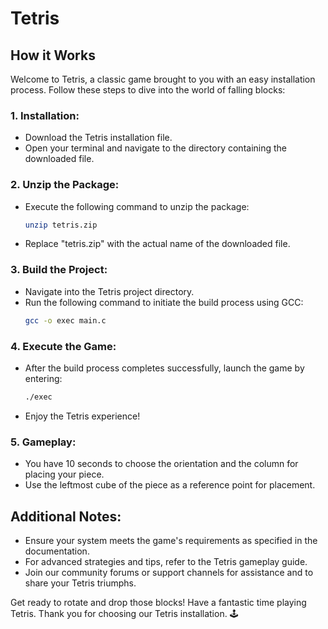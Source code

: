 # Tetris

## How it Works

Welcome to Tetris, a classic game brought to you with an easy installation process. Follow these steps to dive into the world of falling blocks:

### 1. Installation:
   - Download the Tetris installation file.
   - Open your terminal and navigate to the directory containing the downloaded file.

### 2. Unzip the Package:
   - Execute the following command to unzip the package:
     ```bash
     unzip tetris.zip
     ```
   - Replace "tetris.zip" with the actual name of the downloaded file.

### 3. Build the Project:
   - Navigate into the Tetris project directory.
   - Run the following command to initiate the build process using GCC:
     ```bash
     gcc -o exec main.c
     ```

### 4. Execute the Game:
   - After the build process completes successfully, launch the game by entering:
     ```bash
     ./exec
     ```
   - Enjoy the Tetris experience!

### 5. Gameplay:
   - You have 10 seconds to choose the orientation and the column for placing your piece.
   - Use the leftmost cube of the piece as a reference point for placement.

## Additional Notes:

- Ensure your system meets the game's requirements as specified in the documentation.
- For advanced strategies and tips, refer to the Tetris gameplay guide.
- Join our community forums or support channels for assistance and to share your Tetris triumphs.

Get ready to rotate and drop those blocks! Have a fantastic time playing Tetris. Thank you for choosing our Tetris installation. 🕹️
